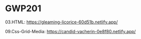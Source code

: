 # GWP201

03.HTML: https://gleaming-licorice-60d51b.netlify.app/

09.Css-Grid-Media: https://candid-vacherin-0e8f80.netlify.app/


